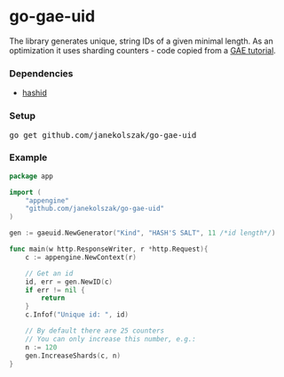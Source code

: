 # go-gae-uid

The library generates unique, string IDs of a given minimal length.
As an optimization it uses sharding counters - code copied from a [GAE tutorial](https://cloud.google.com/appengine/articles/sharding_counters).

### Dependencies
* [hashid](https://github.com/speps/go-hashids)

### Setup
<pre>go get github.com/janekolszak/go-gae-uid</pre>

### Example
```go
package app

import (
    "appengine"
    "github.com/janekolszak/go-gae-uid"
)

gen := gaeuid.NewGenerator("Kind", "HASH'S SALT", 11 /*id length*/)

func main(w http.ResponseWriter, r *http.Request){
    c := appengine.NewContext(r)

    // Get an id
    id, err = gen.NewID(c)
    if err != nil {
        return
    }
    c.Infof("Unique id: ", id)

    // By default there are 25 counters
    // You can only increase this number, e.g.:
    n := 120
    gen.IncreaseShards(c, n)
}
```


